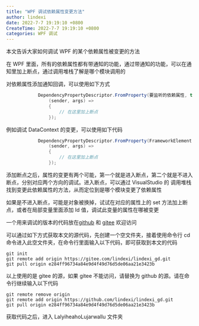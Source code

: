 ```yaml
---
title: "WPF 调试依赖属性变更方法"
author: lindexi
date: 2022-7-7 19:19:10 +0800
CreateTime: 2022-7-7 19:19:10 +0800
categories: WPF 调试
---
```


本文告诉大家如何调试 WPF 的某个依赖属性被变更的方法

<!--more-->


<!-- 发布 -->
<!-- 博客 -->
<!-- 标签：WPF，调试 -->

在 WPF 里面，所有的依赖属性都有带通知的功能，通过带通知的功能，可以在通知里加上断点，通过调用堆栈了解是哪个模块调用的

对依赖属性添加通知回调，可以使用如下方式

```csharp
            DependencyPropertyDescriptor.FromProperty(要监听的依赖属性, typeof(对象的类型)).AddValueChanged(要监听的对象,
                (sender, args) =>
                {
                    // 在这里加上断点
                });
```

例如调试 DataContext 的变更，可以使用如下代码

```csharp
            DependencyPropertyDescriptor.FromProperty(FrameworkElement.DataContextProperty, typeof(FrameworkElement)).AddValueChanged(要监听的对象,
                (sender, args) =>
                {
                    // 在这里加上断点
                });
```

添加断点之后，属性的变更有两个可能，第一个就是进入断点，第二个就是不进入断点，分别对应两个方向的调试。进入断点，可以通过 VisualStudio 的 调用堆栈 找到变更此依赖属性的方法，从而定位到是哪个模块变更了依赖属性

如果是不进入断点，可能是对象被换掉，试试在对应的属性上的 set 方法加上断点，或者在局部变量里面添加 Id 值，调试此变量的属性在哪被变更


一个用来调试的版本的代码放在[github](https://github.com/lindexi/lindexi_gd/tree/e284ff96734a84e9d4f49d76d5de06aa21e3423b/LalyiheahoLujarwallu) 和 [gitee](https://gitee.com/lindexi/lindexi_gd/tree/e284ff96734a84e9d4f49d76d5de06aa21e3423b/LalyiheahoLujarwallu) 欢迎访问

可以通过如下方式获取本文的源代码，先创建一个空文件夹，接着使用命令行 cd 命令进入此空文件夹，在命令行里面输入以下代码，即可获取到本文的代码

```
git init
git remote add origin https://gitee.com/lindexi/lindexi_gd.git
git pull origin e284ff96734a84e9d4f49d76d5de06aa21e3423b
```

以上使用的是 gitee 的源，如果 gitee 不能访问，请替换为 github 的源。请在命令行继续输入以下代码

```
git remote remove origin
git remote add origin https://github.com/lindexi/lindexi_gd.git
git pull origin e284ff96734a84e9d4f49d76d5de06aa21e3423b
```

获取代码之后，进入 LalyiheahoLujarwallu 文件夹
